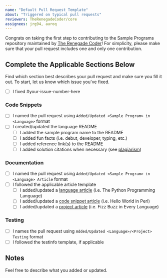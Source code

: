 ```yaml
---
name: "Default Pull Request Template"
about: "Triggered on typical pull requests"
reviewers: TheRenegadeCoder/core
assignees: jrg94, auroq
---
```


Congrats on taking the first step to contributing to the Sample Programs
repository maintained by [The Renegade Coder][1]! For simplicity, please make
sure that your pull request includes one and only one contribution.

## Complete the Applicable Sections Below

Find which section best describes your pull request and make sure you fill
it out. To start, let us know which issue you've fixed.

- [ ] I fixed #your-issue-number-here

### Code Snippets

- [ ] I named the pull request using `Added/Updated <Sample Program> in <Language>` format
- [ ] I created/updated the language README
  - [ ] I added the sample program name to the README
  - [ ] I added fun facts (i.e. debut, developer, typing, etc.)
  - [ ] I added reference link(s) to the README
  - [ ] I added solution citations when necessary (see [plagiarism][2])

### Documentation

- [ ] I named the pull request using `Added/Updated <Sample Program> in <Language> Article` format
- [ ] I followed the applicable article template
  - [ ] I added/updated a [language article][4] (i.e. The Python Programming Language)
  - [ ] I added/updated a [code snippet article][3] (i.e. Hello World in Perl)
  - [ ] I added/updated a [project article][5] (i.e. Fizz Buzz in Every Language)

### Testing

- [ ] I names the pull request using `Added/Updated <Language>/<Project> Testing` format
- [ ] I followed the testinfo template, if applicable

## Notes

Feel free to describe what you added or updated.

[1]: https://therenegadecoder.com/
[2]: ../CONTRIBUTING.md#plagiarism
[3]: ../../docs/templates/CODE_ARTICLE_TEMPLATE.md
[4]: ../../docs/templates/LANGUAGE_ARTICLE_TEMPLATE.md
[5]: ../../docs/templates/PROJECT_ARTICLE_TEMPLATE.md
